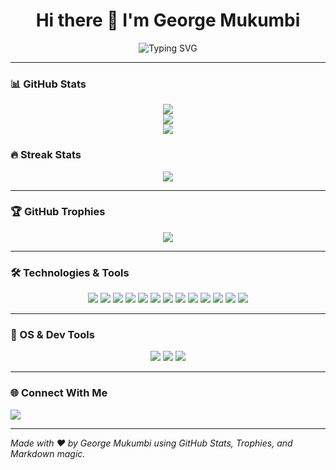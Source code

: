 <h1 align="center">Hi there 👋 I'm George Mukumbi</h1>

<p align="center">
  <img src="https://readme-typing-svg.herokuapp.com?font=Fira+Code&duration=2000&pause=1000&color=F70000&width=435&lines=Software+Developer;Data+Enthusiast;Tech+Explorer;Lifelong+Learner" alt="Typing SVG" />
</p>

---

### 📊 GitHub Stats

<p align="center">
  <img src="https://github-readme-stats.vercel.app/api?username=Mukumbi&show_icons=true&theme=radical" />
  <br />
  <img src="https://github-readme-stats.vercel.app/api/top-langs/?username=Mukumbi&layout=compact&theme=radical" />
  <br />
  <img src="https://github-readme-streak-stats.herokuapp.com/?user=Mukumbi&theme=radical" />
</p>


### 🔥 Streak Stats

<p align="center">
  <img src="https://github-readme-streak-stats.herokuapp.com/?user=mukumbi&theme=radical"/>
</p>

---

### 🏆 GitHub Trophies

<p align="center">
  <img src="https://github-profile-trophy.vercel.app/?username=mukumbi&theme=radical&column=7" />
</p>

---

### 🛠️ Technologies & Tools

<p align="center">
  <img src="https://img.shields.io/badge/Java-ED8B00?style=for-the-badge&logo=java&logoColor=white"/>
  <img src="https://img.shields.io/badge/React-20232A?style=for-the-badge&logo=react&logoColor=61DAFB"/>
  <img src="https://img.shields.io/badge/JavaScript-F7DF1E?style=for-the-badge&logo=javascript&logoColor=black"/>
  <img src="https://img.shields.io/badge/TypeScript-007ACC?style=for-the-badge&logo=typescript&logoColor=white"/>
  <img src="https://img.shields.io/badge/Python-3776AB?style=for-the-badge&logo=python&logoColor=white"/>
  <img src="https://img.shields.io/badge/C%23-239120?style=for-the-badge&logo=c-sharp&logoColor=white"/>
  <img src="https://img.shields.io/badge/HTML5-E34F26?style=for-the-badge&logo=html5&logoColor=white"/>
  <img src="https://img.shields.io/badge/CSS3-1572B6?style=for-the-badge&logo=css3&logoColor=white"/>
  <img src="https://img.shields.io/badge/MySQL-005C84?style=for-the-badge&logo=mysql&logoColor=white"/>
  <img src="https://img.shields.io/badge/Jupyter-F37626?style=for-the-badge&logo=jupyter&logoColor=white"/>
  <img src="https://img.shields.io/badge/Node.js-339933?style=for-the-badge&logo=nodedotjs&logoColor=white"/>
  <img src="https://img.shields.io/badge/Git-F05032?style=for-the-badge&logo=git&logoColor=white"/>
  <img src="https://img.shields.io/badge/Visual Studio Code-007ACC?style=for-the-badge&logo=visual-studio-code&logoColor=white"/>
</p>

---

### 🐧 OS & Dev Tools

<p align="center">
  <img src="https://img.shields.io/badge/Arch_Linux-1793D1?style=for-the-badge&logo=arch-linux&logoColor=white"/>
  <img src="https://img.shields.io/badge/PyCharm-000000?style=for-the-badge&logo=pycharm&logoColor=white"/>
  <img src="https://img.shields.io/badge/VS_Code-007ACC?style=for-the-badge&logo=visual-studio-code&logoColor=white"/>
</p>

---

### 🌐 Connect With Me

<p align="center">

  <a href="mailto:mukumbigeorge5@gmail.com"><img src="https://img.shields.io/badge/Email-D14836?style=for-the-badge&logo=gmail&logoColor=white"/></a>

  <!-- Add other links like portfolio, Twitter, email etc. -->
</p>

---

*Made with ❤️ by George Mukumbi using GitHub Stats, Trophies, and Markdown magic.*
